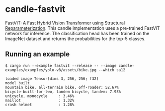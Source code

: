 # candle-fastvit

[FastViT: A Fast Hybrid Vision Transformer using Structural Reparameterization](https://arxiv.org/abs/2303.14189).
This candle implementation uses a pre-trained FastViT network for inference. The
classification head has been trained on the ImageNet dataset and returns the
probabilities for the top-5 classes.

## Running an example

```
$ cargo run --example fastvit --release -- --image candle-examples/examples/yolo-v8/assets/bike.jpg --which sa12

loaded image Tensor[dims 3, 256, 256; f32]
model built
mountain bike, all-terrain bike, off-roader: 52.67%
bicycle-built-for-two, tandem bicycle, tandem: 7.93%
unicycle, monocycle     : 3.46%
maillot                 : 1.32%
crash helmet            : 1.28%
```

